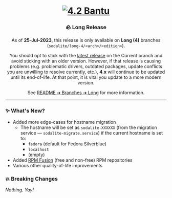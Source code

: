 <h1 align="center">
    <a href="https://github.com/sodaliterocks/sodalite/releases/tag/v%2F4%2F4.2%2Fcurrent">
        <img src="https://git.zio.sh/sodaliterocks/lfs/media/branch/main/graphics/github-release-header/github-release-header_4.2.png" alt="4.2 Bantu" title="4.2 Bantu" />
    </a>
</h1>

<h3 align="center">
    🪨 Long Release
</h3>

<p align="center">
    As of <strong>25-Jul-2023</strong>, this release is only available on <strong>Long (4)</strong> branches (<code>sodalite/long-4/&lt;arch&gt;/&lt;edition&gt;</code>).
</p>

<p align="center">
    You should opt to stick with the <a href="https://github.com/sodaliterocks/sodalite/releases/tag/v/6/6.0/current">latest release</a> on the Current branch and avoid sticking with an older version. However, if that release is causing problems (e.g. problematic drivers, outdated packages, update conflicts you are unwilling to resolve currently, etc.), <strong>4.x</strong> will continue to be updated until its end-of-life. At that point, it is vital you update to a more modern version.
</p>

<p align="center">
    See <a href="https://github.com/sodaliterocks/sodalite#long">README ➔ Branches ➔ Long</a> for more information.
</p>

<hr />

### ✨ What's New?

* Added more edge-cases for hostname migration
    * The hostname will be set as `sodalite-XXXXXX` (from the migration service &mdash; `sodalite-migrate.service`) if the current hostname is set to:
        * `fedora` (default for Fedora Silverblue)
        * `localhost`
        * (empty)
* Added [RPM Fusion](https://rpmfusion.org/) (free and non-free) RPM repositories
* Various other quality-of-life improvements

### 💥 Breaking Changes

_Nothing. Yay!_
